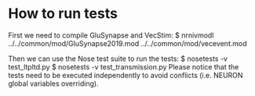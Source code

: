 How to run tests
================

First we need to compile GluSynapse and VecStim:
$ nrnivmodl ../../common/mod/GluSynapse2019.mod ../../common/mod/vecevent.mod

Then we can use the Nose test suite to run the tests:
$ nosetests -v test\_ltpltd.py
$ nosetests -v test\_transmission.py
Please notice that the tests need to be executed independently to avoid
conflicts (i.e. NEURON global variables overriding).
